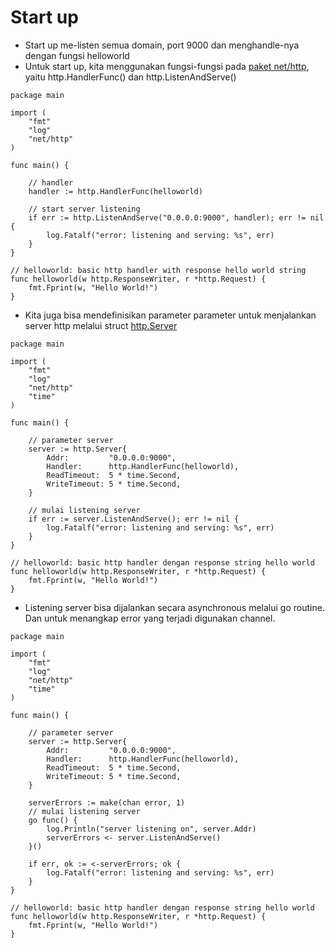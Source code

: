 # Start up

* Start up me-listen semua domain, port 9000 dan menghandle-nya dengan fungsi helloworld 
* Untuk start up, kita menggunakan fungsi-fungsi pada [paket net/http](https://golang.org/pkg/net/http), yaitu http.HandlerFunc\(\) dan http.ListenAndServe\(\)

```text
package main

import (
    "fmt"
    "log"
    "net/http"
)

func main() {

    // handler
    handler := http.HandlerFunc(helloworld)

    // start server listening
    if err := http.ListenAndServe("0.0.0.0:9000", handler); err != nil {
        log.Fatalf("error: listening and serving: %s", err)
    }
}

// helloworld: basic http handler with response hello world string
func helloworld(w http.ResponseWriter, r *http.Request) {
    fmt.Fprint(w, "Hello World!")
}
```

* Kita juga bisa mendefinisikan parameter parameter untuk menjalankan server http melalui struct [http.Server](https://golang.org/pkg/net/http/#Server)

```text
package main

import (
    "fmt"
    "log"
    "net/http"
    "time"
)

func main() {

    // parameter server
    server := http.Server{
        Addr:         "0.0.0.0:9000",
        Handler:      http.HandlerFunc(helloworld),
        ReadTimeout:  5 * time.Second,
        WriteTimeout: 5 * time.Second,
    }

    // mulai listening server
    if err := server.ListenAndServe(); err != nil {
        log.Fatalf("error: listening and serving: %s", err)
    }
}

// helloworld: basic http handler dengan response string hello world
func helloworld(w http.ResponseWriter, r *http.Request) {
    fmt.Fprint(w, "Hello World!")
}
```

* Listening server bisa dijalankan secara asynchronous melalui go routine. Dan untuk menangkap error yang terjadi digunakan channel.

```text
package main

import (
    "fmt"
    "log"
    "net/http"
    "time"
)

func main() {

    // parameter server
    server := http.Server{
        Addr:         "0.0.0.0:9000",
        Handler:      http.HandlerFunc(helloworld),
        ReadTimeout:  5 * time.Second,
        WriteTimeout: 5 * time.Second,
    }

    serverErrors := make(chan error, 1)
    // mulai listening server
    go func() {
        log.Println("server listening on", server.Addr)
        serverErrors <- server.ListenAndServe()
    }()

    if err, ok := <-serverErrors; ok {
        log.Fatalf("error: listening and serving: %s", err)
    }
}

// helloworld: basic http handler dengan response string hello world
func helloworld(w http.ResponseWriter, r *http.Request) {
    fmt.Fprint(w, "Hello World!")
}
```

